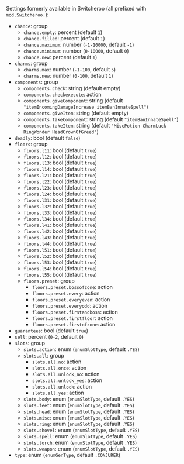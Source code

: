 Settings formerly available in Switcheroo (all prefixed with `mod.Switcheroo.`):

* `chance`: group
  * `chance.empty`: percent (default `1`)
  * `chance.filled`: percent (default `1`)
  * `chance.maximum`: number (`-1-10000`, default `-1`)
  * `chance.minimum`: number (`0-10000`, default `0`)
  * `chance.new`: percent (default `1`)
* `charms`: group
  * `charms.max`: number (`-1-100`, default `5`)
  * `charms.new`: number (`0-100`, default `1`)
* `components`: group
  * `components.check`: string (default empty)
  * `components.checkexecute`: action
  * `components.giveComponent`: string (default `"itemIncomingDamageIncrease itemBanInnateSpell"`)
  * `components.giveItem`: string (default empty)
  * `components.takeComponent`: string (default `"itemBanInnateSpell"`)
  * `components.takeItem`: string (default `"MiscPotion CharmLuck RingWonder HeadCrownOfGreed"`)
* `deadly`: bool (default `false`)
* `floors`: group
  * `floors.l11`: bool (default `true`)
  * `floors.l12`: bool (default `true`)
  * `floors.l13`: bool (default `true`)
  * `floors.l14`: bool (default `true`)
  * `floors.l21`: bool (default `true`)
  * `floors.l22`: bool (default `true`)
  * `floors.l23`: bool (default `true`)
  * `floors.l24`: bool (default `true`)
  * `floors.l31`: bool (default `true`)
  * `floors.l32`: bool (default `true`)
  * `floors.l33`: bool (default `true`)
  * `floors.l34`: bool (default `true`)
  * `floors.l41`: bool (default `true`)
  * `floors.l42`: bool (default `true`)
  * `floors.l43`: bool (default `true`)
  * `floors.l44`: bool (default `true`)
  * `floors.l51`: bool (default `true`)
  * `floors.l52`: bool (default `true`)
  * `floors.l53`: bool (default `true`)
  * `floors.l54`: bool (default `true`)
  * `floors.l55`: bool (default `true`)
  * `floors.preset`: group
    * `floors.preset.bossofzone`: action
    * `floors.preset.every`: action
    * `floors.preset.everyeven`: action
    * `floors.preset.everyodd`: action
    * `floors.preset.firstandboss`: action
    * `floors.preset.firstfloor`: action
    * `floors.preset.firstofzone`: action
* `guarantees`: bool (default `true`)
* `sell`: percent (`0-2`, default `0`)
* `slots`: group
  * `slots.action`: enum (`enumSlotType`, default `.YES`)
  * `slots.all`: group
    * `slots.all.no`: action
    * `slots.all.once`: action
    * `slots.all.unlock_no`: action
    * `slots.all.unlock_yes`: action
    * `slots.all.unlock`: action
    * `slots.all.yes`: action
  * `slots.body`: enum (`enumSlotType`, default `.YES`)
  * `slots.feet`: enum (`enumSlotType`, default `.YES`)
  * `slots.head`: enum (`enumSlotType`, default `.YES`)
  * `slots.misc`: enum (`enumSlotType`, default `.YES`)
  * `slots.ring`: enum (`enumSlotType`, default `.YES`)
  * `slots.shovel`: enum (`enumSlotType`, default `.YES`)
  * `slots.spell`: enum (`enumSlotType`, default `.YES`)
  * `slots.torch`: enum (`enumSlotType`, default `.YES`)
  * `slots.weapon`: enum (`enumSlotType`, default `.YES`)
* `type`: enum (`enumGenType`, default `.CONJURER`)